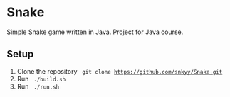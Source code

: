 # Snake
Simple Snake game written in Java. Project for Java course.
## Setup
1. Clone the repository <code> git clone https://github.com/snkyy/Snake.git </code>
2. Run <code> ./build.sh </code>
3. Run <code> ./run.sh </code>
